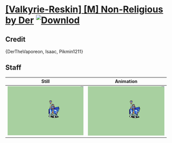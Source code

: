 # [\[Valkyrie-Reskin\] \[M\] Non-Religious by Der](./) [![Downlod](https://img.shields.io/badge/Download--red?style=social&logo=github)](https://minhaskamal.github.io/DownGit/#/home?url=https://github.com/Klokinator/FE-Repo/tree/main/Battle%20Animations%2FMounted%20-%20Valks%2C%20MKs%2C%20Magi%2F%5BValkyrie-Reskin%5D%20%5BM%5D%20Non-Religious%20by%20Der%2F7.%20Staff)

## Credit

{DerTheVaporeon, Isaac, Pikmin1211}

## Staff

| Still | Animation |
| :---: | :-------: |
| ![Staff still](./Staff_000.png) | ![Staff animation](./Staff.gif) |
